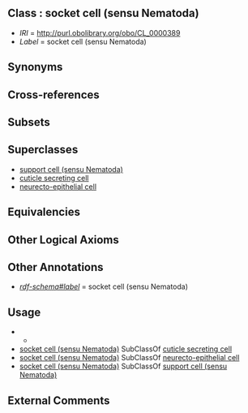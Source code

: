 
## Class : socket cell (sensu Nematoda)

 * *IRI* = http://purl.obolibrary.org/obo/CL_0000389
 * *Label* = socket cell (sensu Nematoda)

## Synonyms


## Cross-references


## Subsets


## Superclasses

 * [support cell (sensu Nematoda)](../../CL/19/CL_0000619.md)
 * [cuticle secreting cell](../../CL/58/CL_0000658.md)
 * [neurecto-epithelial cell](../../CL/10/CL_0000710.md)

## Equivalencies


## Other Logical Axioms


## Other Annotations

 * *[rdf-schema#label](../../el/rdf-schema#label.md)* = socket cell (sensu Nematoda)

## Usage

 * -
 * [socket cell (sensu Nematoda)](../../CL/89/CL_0000389.md) SubClassOf [cuticle secreting cell](../../CL/58/CL_0000658.md)
 * [socket cell (sensu Nematoda)](../../CL/89/CL_0000389.md) SubClassOf [neurecto-epithelial cell](../../CL/10/CL_0000710.md)
 * [socket cell (sensu Nematoda)](../../CL/89/CL_0000389.md) SubClassOf [support cell (sensu Nematoda)](../../CL/19/CL_0000619.md)

## External Comments

